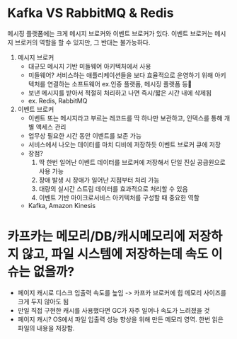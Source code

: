# Kafka VS RabbitMQ & Redis
메시징 플랫폼에는 크게 메시지 브로커와 이벤트 브로커가 있다. 이벤트 브로커는 메시지 브로커의 역할을 할 수 있지만, 그 반대는 불가능하다.
1. 메시지 브로커
      * 대규모 메시지 기반 미들웨어 아키텍처에서 사용 
      * 미들웨어? 서비스하는 애플리케이션들을 보다 효율적으로 운영하기 위해 아키텍처를 연결하는 소프트웨어 ex.인증 플랫폼, 메시징 플랫폼 등
      * 보낸 메시지를 받아서 적절히 처리하고 나면 즉시/짧은 시간 내에 삭제됨
      * ex. Redis, RabbitMQ
2. 이벤트 브로커
      * 이벤트 또는 메시지라고 부르는 레코드를 딱 하나만 보관하고, 인덱스를 통해 개별 액세스 관리
      * 업무상 필요한 시간 동안 이벤트를 보존 가능
      * 서비스에서 나오는 데이터를 마치 디비에 저장하듯 이벤트 브로커 큐에 저장
      * 장점? 
          1. 딱 한번 일어난 이벤트 데이터를 브로커에 저장해서 단일 진실 공급원으로 사용 가능
          2. 장애 발생 시 장애가 일어난 지점부터 처리 가능
          3. 대량의 실시간 스트림 데이터를 효과적으로 처리할 수 있음
          4. 이벤트 기반 마이크로서비스 아키텍처를 구성할 때 중요한 역할
      * Kafka, Amazon Kinesis


# 카프카는 메모리/DB/캐시메모리에 저장하지 않고, 파일 시스템에 저장하는데 속도 이슈는 없을까?
* 페이지 캐시로 디스크 입출력 속도를 높임 -> 카프카 브로커에 힙 메모리 사이즈를 크게 두지 않아도 됨
* 만일 직접 구현한 캐시를 사용했다면 GC가 자주 일어나 속도가 느려졌을 것
* 페이지 캐시? OS에서 파일 입출력 성능 향상을 위해 만든 메모리 영역. 한번 읽은 파일의 내용을 저장함.